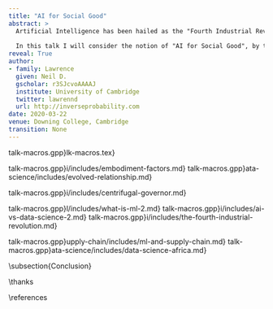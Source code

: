 ```yaml
---
title: "AI for Social Good"
abstract: >
  Artificial Intelligence has been hailed as the "Fourth Industrial Revolution". If it is such a revolution, it will be (1) the first to have been named before it has happened. (2) a cause of disruption for our work and society. 
  
  In this talk I will consider the notion of "AI for Social Good", by taking a look at ways in which the technology may disrupt and how we might react by adapting or improving our situation. I'll particularly focus on deployment of ML in developing economies.
reveal: True
author:
- family: Lawrence
  given: Neil D.
  gscholar: r3SJcvoAAAAJ
  institute: University of Cambridge
  twitter: lawrennd
  url: http://inverseprobability.com
date: 2020-03-22
venue: Downing College, Cambridge
transition: None
---
```


talk-macros.gpp}lk-macros.tex}

talk-macros.gpp}i/includes/embodiment-factors.md}
talk-macros.gpp}ata-science/includes/evolved-relationship.md}

talk-macros.gpp}i/includes/centrifugal-governor.md}

talk-macros.gpp}l/includes/what-is-ml-2.md}
talk-macros.gpp}i/includes/ai-vs-data-science-2.md}
talk-macros.gpp}i/includes/the-fourth-industrial-revolution.md}


talk-macros.gpp}upply-chain/includes/ml-and-supply-chain.md}
talk-macros.gpp}ata-science/includes/data-science-africa.md}


\subsection{Conclusion}

\thanks

\references






